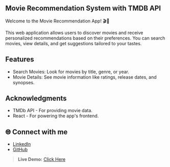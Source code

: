 ## Movie Recommendation System with TMDB API

Welcome to the Movie Recommendation App! 🎬🍿

This web application allows users to discover movies and receive personalized recommendations based on their preferences. You can search movies, view details, and get suggestions tailored to your tastes.

## Features

- Search Movies: Look for movies by title, genre, or year.
- Movie Details: See movie information like ratings, release dates, and synopses.

## Acknowledgments
- TMDb API - For providing movie data.
- React - For powering the app's frontend.

## 🌐 Connect with me
- [LinkedIn](http://www.linkedin.com/in/akshay-sonawane-coder)
- [GitHub](https://github.com/AkshaySonawane86)

> **Live Demo:** [Click Here](https://akshaysonawane86.github.io/Cinefy/)